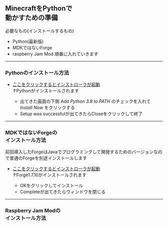 ## MinecraftをPythonで<br>動かすための準備
必要なもの(インストールするもの)
* Python(最新版)
* MDKではないForge
* raspberry Jam Mod
順番に入れていきます
---

### Pythonのインストール方法
* [ここをクリックするとインストローラが起動](https://www.python.org/ftp/python/3.8.0/python-3.8.0-amd64-webinstall.exe)<br>↑Pythonがインストールされます

  * 出てきた画面の下側 *Add Python 3.8 to PATH* のチェックを入れて *Install Now* をクリックする
  * Setup was successfulが出てきたらCloseをクリックして終了

---

### MDKではないForgeの<br>インストール方法
前回導入したForgeはJavaでプログラミングして開発するためのバージョンなので普通のForgeを別途インストールします
* [ここをクリックするとインストローラが起動](http://files.minecraftforge.net/maven/net/minecraftforge/forge/1.7.10-10.13.4.1558-1.7.10/forge-1.7.10-10.13.4.1558-1.7.10-installer-win.exe)<br>↑Forge1.7.10がインストールされます

  * OKをクリックしてインストール
  * Completeが出てきたらウィンドウを閉じる


---

### Raspberry Jam Modの<br>インストール方法


